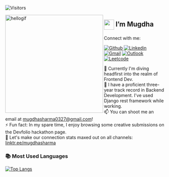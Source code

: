 ![Visitors](https://api.visitorbadge.io/api/visitors?path=https%3A%2F%2Fgithub.com%2Fmugdha273&countColor=%23d9e3f0)

<img align="left" src="https://user-images.githubusercontent.com/67560900/107698101-10797e00-6cda-11eb-8357-b7808d66151a.gif" width="310" alt="hellogif">

## <img align="center" src="https://github-production-user-asset-6210df.s3.amazonaws.com/85048574/261039048-0c59c7b1-864c-4dbc-ad8e-4b5dbe3639dd.gif" height="32"> I’m Mugdha

Connect with me:

[![Github](https://img.shields.io/badge/-Github-000?style=flat&logo=Github&logoColor=white)](https://github.com/mugdha273)
[![Linkedin](https://img.shields.io/badge/-LinkedIn-blue?style=flat&logo=Linkedin&logoColor=white)](https://www.linkedin.com/in/mugdha-sharma-34a816200/)
[![Gmail](https://img.shields.io/badge/-Gmail-c14438?style=flat&logo=Gmail&logoColor=white)](mailto:mugdhasharma0327@gmail.com)
[![Outlook](https://img.shields.io/badge/-Outlook-0078D4?style=flat&logo=Microsoft-Outlook&logoColor=white)](mailto:mugdha0327@outlook.com)
[![Leetcode](https://img.shields.io/badge/dynamic/json?style=plastic&labelColor=black&color=%23ffa116&label=Solved&query=solved&url=https%3A%2F%2Fleetcode-badge.vercel.app%2Fapi%2Fusers%2Fmugdha1717&logo=leetcode&logoColor=yellow)](https://leetcode.com/mugdha1717/)


👀 Currently I'm diving headfirst into the realm of Frontend Dev.  
🌱 I have a proficient three-year track record in Backend Development. I've used Django rest framework while working.   
📫 You can shoot me an email at mugdhasharma0327@gmail.com!    
⚡ Fun fact: In my spare time, I enjoy browsing some creative submissions on the Devfolio hackathon page.  
🔗 Let's make our connection stats maxed out on all channels: [linktr.ee/mugdhasharma](https://linktr.ee/mugdhasharma)


 ### 📚 Most Used Languages
[![Top Langs](https://github-readme-stats-git-masterrstaa-rickstaa.vercel.app/api/top-langs/?username=mugdha273)](https://github.com/anuraghazra/github-readme-stats)




